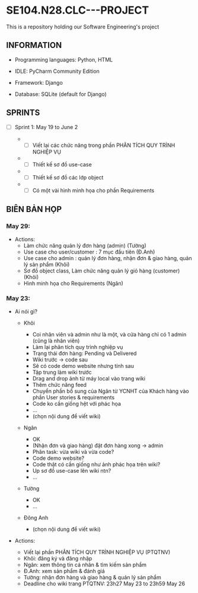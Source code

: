 # SE104.N28.CLC---PROJECT
This is a repository holding our Software Engineering's project

## INFORMATION

  - Programming languages: Python, HTML

  - IDLE: PyCharm Community Edition

  - Framework: Django

  - Database: SQLite (default for Django)

## SPRINTS

- [ ] Sprint 1: May 19 to June 2 

  + - [ ] Viết lại các chức năng trong phần PHÂN TÍCH QUY TRÌNH NGHIỆP VỤ

  + - [ ] Thiết kế sơ đồ use-case 
  
  + - [ ] Thiết kế sơ đồ các lớp object

  + - [ ] Có một vài hình minh họa cho phần Requirements

## BIÊN BẢN HỌP

### May 29:

  + Actions:
    * Làm chức năng quản lý đơn hàng (admin) (Tường)
    * Use case cho user/customer : 7 mục đầu tiên (Đ.Anh)
    * Use case cho admin : quản lý đơn hàng, nhận đơn & giao hàng, quản lý sản phẩm (Khôi)
    * Sơ đồ object class, Làm chức năng quản lý giỏ hàng (customer) (Khôi)
    * Hình minh họa cho Requirements (Ngân)

### May 23:
  
  + Ai nói gì?
      
       * Khôi
          * Coi nhân viên và admin như là một, và cửa hàng chỉ có 1 admin (cũng là nhân viên)
          * Làm lại phân tích quy trình nghiệp vụ 
          * Trạng thái đơn hàng: Pending và Delivered
          * Wiki trước -> code sau
          * Sẽ có code demo website nhưng tính sau
          * Tập trung làm wiki trước
          * Drag and drop ảnh từ máy local vào trang wiki
          *  Thêm chức năng feed
          * Chuyển phần bổ sung của Ngân từ YCNHT của Khách hàng vào phần User stories & requirements
          * Code ko cần giống hệt với phác họa
          * ...
          * (chọn nội dung để viết wiki)

       * Ngân
          * OK
          * (Nhận đơn và giao hàng) đặt đơn hàng xong -> admin
          * Phân task: vừa wiki và vừa code?
          * Code demo website?
          * Code thật có cần giống như ảnh phác họa trên wiki?
          * Up sơ đồ use-case lên wiki ntn?
          * ...
      
      * Tường
          * OK
          * ...

      * Đông Anh
          * (chọn nội dung để viết wiki)
          
  + Actions:
      * Viết lại phần PHÂN TÍCH QUY TRÌNH NGHIỆP VỤ (PTQTNV)
      * Khôi: đăng ký và đăng nhập
      * Ngân: xem thông tin cá nhân & tìm kiếm sản phẩm
      * Đ.Anh: xem sản phẩm & đánh giá
      * Tường: nhận đơn hàng và giao hàng & quản lý sản phẩm
      * Deadline cho wiki trang PTQTNV: 23h27 May 23 to 23h59 May 26
